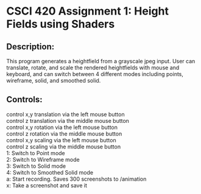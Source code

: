 # CSCI 420 Assignment 1: Height Fields using Shaders

## Description:

This program generates a heightfield from a grayscale jpeg input. User can translate, rotate, and scale the rendered heightfields with mouse and keyboard, and can switch between 4 different modes including points, wireframe, solid, and smoothed solid.

## Controls:

control x,y translation via the left mouse button  
control z translation via the middle mouse button  
control x,y rotation via the left mouse button  
control z rotation via the middle mouse button  
control x,y scaling via the left mouse button  
control z scaling via the middle mouse button  
1: Switch to Point mode  
2: Switch to Wireframe mode  
3: Switch to Solid mode  
4: Switch to Smoothed Solid mode  
a: Start recording. Saves 300 screenshots to /animation  
x: Take a screenshot and save it

